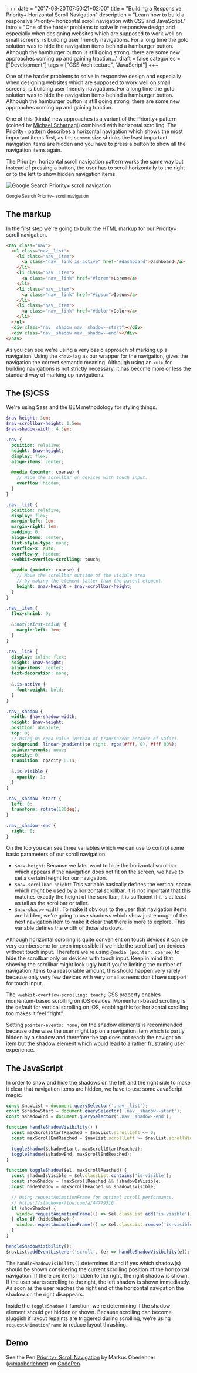 +++
date = "2017-08-20T07:50:21+02:00"
title = "Building a Responsive Priority+ Horizontal Scroll Navigation"
description = "Learn how to build a responsive Priority+ horizontal scroll navigation with CSS and JavaScript."
intro = "One of the harder problems to solve in responsive design and especially when designing websites which are supposed to work well on small screens, is building user friendly navigations. For a long time the goto solution was to hide the navigation items behind a hamburger button. Although the hamburger button is still going strong, there are some new approaches coming up and gaining traction..."
draft = false
categories = ["Development"]
tags = ["CSS Architecture", "JavaScript"]
+++

One of the harder problems to solve in responsive design and especially when designing websites which are supposed to work well on small screens, is building user friendly navigations. For a long time the goto solution was to hide the navigation items behind a hamburger button. Although the hamburger button is still going strong, there are some new approaches coming up and gaining traction.

One of this (kinda) new approaches is a variant of the Priority+ pattern (coined by [Michael Scharnagl](https://justmarkup.com/)) combined with horizontal scrolling. The Priority+ pattern describes a horizontal navigation which shows the most important items first, as the screen size shrinks the least important navigation items are hidden and you have to press a button to show all the navigation items again.

The Priority+ horizontal scroll navigation pattern works the same way but instead of pressing a button, the user has to scroll horizontally to the right or to the left to show hidden navigation items.

<div class="c-content__figure">
  <div class="c-content__broad">
    <img srcset="/images/2017-08-20/google-priority-plus.png 2x" alt="Google Search Priority+ scroll navigation">
  </div>
  <p class="c-content__caption">
    <small>Google Search Priority+ scroll navigation</small>
  </p>
</div>

## The markup
In the first step we're going to build the HTML markup for our Priority+ scroll navigation.

```html
<nav class="nav">
  <ul class="nav__list">
    <li class="nav__item">
      <a class="nav__link is-active" href="#dashboard">Dashboard</a>
    </li>
    <li class="nav__item">
      <a class="nav__link" href="#lorem">Lorem</a>
    </li>
    <li class="nav__item">
      <a class="nav__link" href="#ipsum">Ipsum</a>
    </li>
    <li class="nav__item">
      <a class="nav__link" href="#dolor">Dolor</a>
    </li>
  </ul>
  <div class="nav__shadow nav__shadow--start"></div>
  <div class="nav__shadow nav__shadow--end"></div>
</nav>
```

As you can see we're using a very basic approach of marking up a navigation. Using the `<nav>` tag as our wrapper for the navigation, gives the navigation the correct semantic meaning. Although using an `<ul>` for building navigations is not strictly necessary, it has become more or less the standard way of marking up navigations.

## The (S)CSS
We're using Sass and the BEM methodology for styling things.

```scss
$nav-height: 3em;
$nav-scrollbar-height: 1.5em;
$nav-shadow-width: 4.5em;

.nav {
  position: relative;
  height: $nav-height;
  display: flex;
  align-items: center;

  @media (pointer: coarse) {
    // Hide the scrollbar on devices with touch input.
    overflow: hidden;
  }
}

.nav__list {
  position: relative;
  display: flex;
  margin-left: 1em;
  margin-right: 1em;
  padding: 0;
  align-items: center;
  list-style-type: none;
  overflow-x: auto;
  overflow-y: hidden;
  -webkit-overflow-scrolling: touch;

  @media (pointer: coarse) {
    // Move the scrollbar outside of the visible area
    // by making the element taller than the parent element.
    height: $nav-height + $nav-scrollbar-height;
  }
}

.nav__item {
  flex-shrink: 0;
  
  &:not(:first-child) {
    margin-left: 1em;
  }
}

.nav__link {
  display: inline-flex;
  height: $nav-height;
  align-items: center;
  text-decoration: none;
  
  &.is-active {
    font-weight: bold;
  }
}

.nav__shadow {
  width: $nav-shadow-width;
  height: $nav-height;
  position: absolute;
  top: 0;
  // Using 0% rgba value instead of transparent because of Safari.
  background: linear-gradient(to right, rgba(#fff, 0), #fff 80%);
  pointer-events: none;
  opacity: 0;
  transition: opacity 0.1s;
  
  &.is-visible {
    opacity: 1;
  }
}

.nav__shadow--start {
  left: 0;
  transform: rotate(180deg);
}

.nav__shadow--end {
  right: 0;
}
```

On the top you can see three variables which we can use to control some basic parameters of our scroll navigation.

- `$nav-height`: Because we later want to hide the horizontal scrollbar which appears if the navigation does not fit on the screen, we have to set a certain height for our navigation.
- `$nav-scrollbar-height`: This variable basically defines the vertical space which might be used by a horizontal scrollbar, it is not important that this matches exactly the height of the scrollbar, it is sufficient if it is at least as tall as the scrollbar or taller.
- `$nav-shadow-width`: To make it obvious to the user that navigation items are hidden, we're going to use shadows which show just enough of the next navigation item to make it clear that there is more to explore. This variable defines the width of those shadows.

Although horizontal scrolling is quite convenient on touch devices it can be very cumbersome (or even impossible if we hide the scrollbar) on devices without touch input. Therefore we're using `@media (pointer: coarse)` to hide the scrollbar only on devices with touch input. Keep in mind that showing the scrollbar might look ugly but if you're limiting the number of navigation items to a reasonable amount, this should happen very rarely because only very few devices with very small screens don't have support for touch input.

The `-webkit-overflow-scrolling: touch;` CSS property enables momentum-based scrolling on iOS devices. Momentum-based scrolling is the default for vertical scrolling on iOS, enabling this for horizontal scrolling too makes it feel “right”.

Setting `pointer-events: none;` on the shadow elements is recommended because otherwise the user might tap on a navigation item which is partly hidden by a shadow and therefore the tap does not reach the navigation item but the shadow element which would lead to a rather frustrating user experience.

## The JavaScript
In order to show and hide the shadows on the left and the right side to make it clear that navigation items are hidden, we have to use some JavaScript magic.

```js
const $navList = document.querySelector('.nav__list');
const $shadowStart = document.querySelector('.nav__shadow--start');
const $shadowEnd = document.querySelector('.nav__shadow--end');

function handleShadowVisibility() {
  const maxScrollStartReached = $navList.scrollLeft <= 0;
  const maxScrollEndReached = $navList.scrollLeft >= $navList.scrollWidth - $navList.offsetWidth;

  toggleShadow($shadowStart, maxScrollStartReached);
  toggleShadow($shadowEnd, maxScrollEndReached);
}

function toggleShadow($el, maxScrollReached) {
  const shadowIsVisible = $el.classList.contains('is-visible');
  const showShadow = !maxScrollReached && !shadowIsVisible;
  const hideShadow = maxScrollReached && shadowIsVisible;

  // Using requestAnimationFrame for optimal scroll performance.
  // https://stackoverflow.com/a/44779316
  if (showShadow) {
    window.requestAnimationFrame(() => $el.classList.add('is-visible'));
  } else if (hideShadow) {
    window.requestAnimationFrame(() => $el.classList.remove('is-visible'));
  }
}

handleShadowVisibility();
$navList.addEventListener('scroll', (e) => handleShadowVisibility(e));
```

The `handleShadowVisibility()` determines if and if yes which shadow(s) should be shown considering the current scrolling position of the horizontal navigation. If there are items hidden to the right, the right shadow is shown. If the user starts scrolling to the right, the left shadow is shown immediately. As soon as the user reaches the right end of the horizontal navigation the shadow on the right disappears.

Inside the `toggleShadow()` function, we're determining if the shadow element should get hidden or shown. Because scrolling can become sluggish if layout repaints are triggered during scrolling, we're using `requestAnimationFrame` to reduce layout thrashing.

## Demo
<p data-height="350" data-theme-id="0" data-slug-hash="WOmobd" data-default-tab="js,result" data-user="maoberlehner" data-embed-version="2" data-pen-title="Priority+ Scroll Navigation" class="codepen">See the Pen <a href="https://codepen.io/maoberlehner/pen/WOmobd/">Priority+ Scroll Navigation</a> by Markus Oberlehner (<a href="https://codepen.io/maoberlehner">@maoberlehner</a>) on <a href="https://codepen.io">CodePen</a>.</p>
<script async src="https://production-assets.codepen.io/assets/embed/ei.js"></script>
